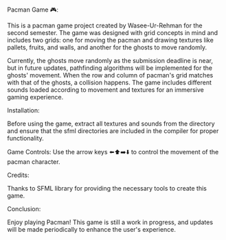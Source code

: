 Pacman Game 🎮:

This is a pacman game project created by Wasee-Ur-Rehman for the second semester. The game was designed with grid concepts in mind and includes two grids: one for moving the pacman and drawing textures like pallets, fruits, and walls, and another for the ghosts to move randomly.

Currently, the ghosts move randomly as the submission deadline is near, but in future updates, pathfinding algorithms will be implemented for the ghosts' movement. When the row and column of pacman's grid matches with that of the ghosts, a collision happens. The game includes different sounds loaded according to movement and textures for an immersive gaming experience.

Installation:

Before using the game, extract all textures and sounds from the directory and ensure that the sfml directories are included in the compiler for proper functionality.

Game Controls:
Use the arrow keys ⬅️⬆️➡️⬇️ to control the movement of the pacman character.

Credits:

Thanks to SFML library for providing the necessary tools to create this game.

Conclusion:

Enjoy playing Pacman! This game is still a work in progress, and updates will be made periodically to enhance the user's experience.